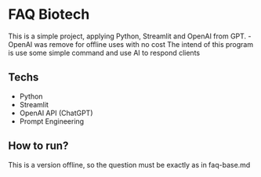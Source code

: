# FAQ Biotech

This is a simple project, applying Python, Streamlit and OpenAI from GPT. - OpenAI was remove for offline uses with no cost
The intend of this program is use some simple command and use AI to respond clients

## Techs

- Python
- Streamlit
- OpenAI API (ChatGPT)
- Prompt Engineering

## How to run?
This is a version offline, so the question must be exactly as in faq-base.md
